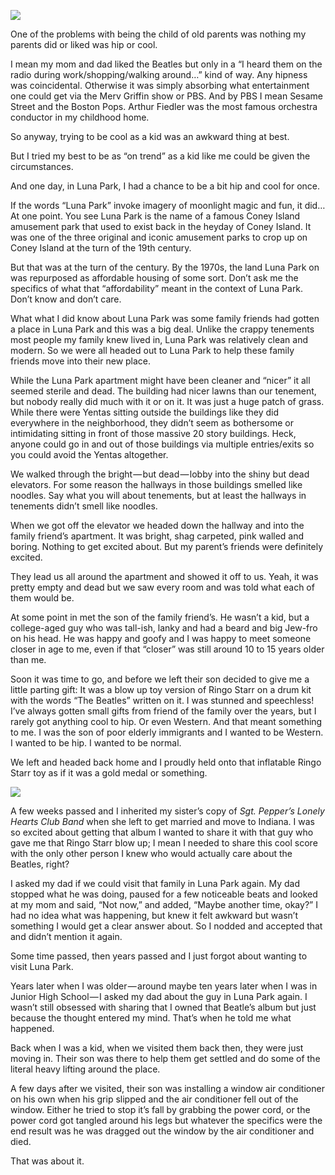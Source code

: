 <!-----
title: The Time I Met a Family Friend Who Liked The Beatles
description: About the Time I Finally Met Someone Who My Family Knew Who Wasn’t Old
date: '2019-07-07T00:26:58.153Z'
slug: 5f7cb69edcd3
----->

![](/Users/jack/Downloads/medium-export-c5e2d7bfba58be09848301f216239b1a2b92c723a5147c30ac4f31d8e9470b9a/posts/md_1668465868371/img/1__tt8Fsq__AV7__jJ94rRp38NA.jpeg)

One of the problems with being the child of old parents was nothing my parents did or liked was hip or cool.

I mean my mom and dad liked the Beatles but only in a “I heard them on the radio during work/shopping/walking around…” kind of way. Any hipness was coincidental. Otherwise it was simply absorbing what entertainment one could get via the Merv Griffin show or PBS. And by PBS I mean Sesame Street and the Boston Pops. Arthur Fiedler was the most famous orchestra conductor in my childhood home.

So anyway, trying to be cool as a kid was an awkward thing at best.

But I tried my best to be as “on trend” as a kid like me could be given the circumstances.

And one day, in Luna Park, I had a chance to be a bit hip and cool for once.

If the words “Luna Park” invoke imagery of moonlight magic and fun, it did… At one point. You see Luna Park is the name of a famous Coney Island amusement park that used to exist back in the heyday of Coney Island. It was one of the three original and iconic amusement parks to crop up on Coney Island at the turn of the 19th century.

But that was at the turn of the century. By the 1970s, the land Luna Park on was repurposed as affordable housing of some sort. Don’t ask me the specifics of what that “affordability” meant in the context of Luna Park. Don’t know and don’t care.

What what I did know about Luna Park was some family friends had gotten a place in Luna Park and this was a big deal. Unlike the crappy tenements most people my family knew lived in, Luna Park was relatively clean and modern. So we were all headed out to Luna Park to help these family friends move into their new place.

While the Luna Park apartment might have been cleaner and “nicer” it all seemed sterile and dead. The building had nicer lawns than our tenement, but nobody really did much with it or on it. It was just a huge patch of grass. While there were Yentas sitting outside the buildings like they did everywhere in the neighborhood, they didn’t seem as bothersome or intimidating sitting in front of those massive 20 story buildings. Heck, anyone could go in and out of those buildings via multiple entries/exits so you could avoid the Yentas altogether.

We walked through the bright — but dead — lobby into the shiny but dead elevators. For some reason the hallways in those buildings smelled like noodles. Say what you will about tenements, but at least the hallways in tenements didn’t smell like noodles.

When we got off the elevator we headed down the hallway and into the family friend’s apartment. It was bright, shag carpeted, pink walled and boring. Nothing to get excited about. But my parent’s friends were definitely excited.

They lead us all around the apartment and showed it off to us. Yeah, it was pretty empty and dead but we saw every room and was told what each of them would be.

At some point in met the son of the family friend’s. He wasn’t a kid, but a college-aged guy who was tall-ish, lanky and had a beard and big Jew-fro on his head. He was happy and goofy and I was happy to meet someone closer in age to me, even if that “closer” was still around 10 to 15 years older than me.

Soon it was time to go, and before we left their son decided to give me a little parting gift: It was a blow up toy version of Ringo Starr on a drum kit with the words “The Beatles” written on it. I was stunned and speechless! I’ve always gotten small gifts from friend of the family over the years, but I rarely got anything cool to hip. Or even Western. And that meant something to me. I was the son of poor elderly immigrants and I wanted to be Western. I wanted to be hip. I wanted to be normal.

We left and headed back home and I proudly held onto that inflatable Ringo Starr toy as if it was a gold medal or something.

![](/Users/jack/Downloads/medium-export-c5e2d7bfba58be09848301f216239b1a2b92c723a5147c30ac4f31d8e9470b9a/posts/md_1668465868371/img/1__LBdvuezQVdARe1mWd77iGw.jpeg)

A few weeks passed and I inherited my sister’s copy of _Sgt. Pepper’s Lonely Hearts Club Band_ when she left to get married and move to Indiana. I was so excited about getting that album I wanted to share it with that guy who gave me that Ringo Starr blow up; I mean I needed to share this cool score with the only other person I knew who would actually care about the Beatles, right?

I asked my dad if we could visit that family in Luna Park again. My dad stopped what he was doing, paused for a few noticeable beats and looked at my mom and said, “Not now,” and added, “Maybe another time, okay?” I had no idea what was happening, but knew it felt awkward but wasn’t something I would get a clear answer about. So I nodded and accepted that and didn’t mention it again.

Some time passed, then years passed and I just forgot about wanting to visit Luna Park.

Years later when I was older — around maybe ten years later when I was in Junior High School — I asked my dad about the guy in Luna Park again. I wasn’t still obsessed with sharing that I owned that Beatle’s album but just because the thought entered my mind. That’s when he told me what happened.

Back when I was a kid, when we visited them back then, they were just moving in. Their son was there to help them get settled and do some of the literal heavy lifting around the place.

A few days after we visited, their son was installing a window air conditioner on his own when his grip slipped and the air conditioner fell out of the window. Either he tried to stop it’s fall by grabbing the power cord, or the power cord got tangled around his legs but whatever the specifics were the end result was he was dragged out the window by the air conditioner and died.

That was about it.